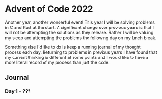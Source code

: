 # Advent of Code 2022

Another year, another wonderful event! This year I will be solving problems in C and Rust at the start. A significant change over previous years is that I will not be attempting the solutions as they release. Rather I will be valuing my sleep and attempting the problems the following day on my lunch break.

Something else I'd like to do is keep a running journal of my thought process each day. Returning to problems in previous years I have found that my current thinking is different at some points and I would like to have a more literal record of my process than just the code.

## Journal

### Day 1 - ???
